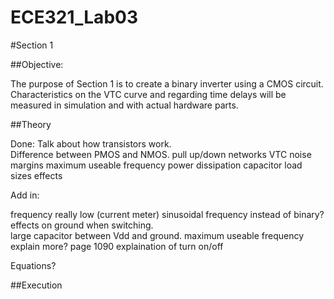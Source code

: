 ECE321_Lab03
============


#Section 1

##Objective:

The purpose of Section 1 is to create a binary inverter using a CMOS circuit.  Characteristics on the VTC curve and regarding time delays will be measured in simulation and with actual hardware parts.  

##Theory

Done: 
Talk about how transistors work.  
Difference between PMOS and NMOS.
pull up/down networks
VTC
noise margins
maximum useable frequency
power dissipation
capacitor load sizes effects


Add in: 


frequency really low (current meter)
sinusoidal frequency instead of binary?
effects on ground when switching.  
large capacitor between Vdd and ground. 
maximum useable frequency explain more? 
page 1090 explaination of turn on/off



Equations? 

##Execution

